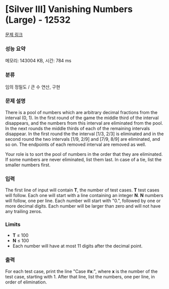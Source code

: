 # [Silver III] Vanishing Numbers (Large) - 12532 

[문제 링크](https://www.acmicpc.net/problem/12532) 

### 성능 요약

메모리: 143004 KB, 시간: 784 ms

### 분류

임의 정밀도 / 큰 수 연산, 구현

### 문제 설명

<p>There is a pool of numbers which are arbitrary decimal fractions from the interval (0, 1). In the first round of the game the middle third of the interval disappears, and the numbers from this interval are eliminated from the pool. In the next rounds the middle thirds of each of the remaining intervals disappear. In the first round the the interval [1/3, 2/3] is eliminated and in the second round the two intervals [1/9, 2/9] and [7/9, 8/9] are eliminated, and so on. The endpoints of each removed interval are removed as well.</p>

<p>Your role is to sort the pool of numbers in the order that they are eliminated. If some numbers are never eliminated, list them last. In case of a tie, list the smaller numbers first.</p>

### 입력 

 <p>The first line of input will contain <strong>T</strong>, the number of test cases. <strong>T</strong> test cases will follow. Each one will start with a line containing an integer <strong>N</strong>. <strong>N</strong> numbers will follow, one per line. Each number will start with "0.", followed by one or more decimal digits. Each number will be larger than zero and will not have any trailing zeros.</p>

<h3>Limits</h3>

<ul>
	<li><strong>T</strong> ≤ 100</li>
	<li><strong>N</strong> ≤ 100</li>
	<li>Each number will have at most 11 digits after the decimal point.</li>
</ul>

### 출력 

 <p>For each test case, print the line "Case #<strong>x</strong>:", where <strong>x</strong> is the number of the test case, starting with 1. After that line, list the numbers, one per line, in order of elimination.</p>

